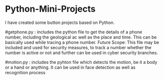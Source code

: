 # Python-Mini-Projects

I have created some button projects based on Python. 

#getphone.py : includes the python file to get the details of a phone number, including the geological ac well as the place and time. This can be basically used while tracing a phone number.
Future Scope: This file may be included and used for security measures, to track a number whether the number is active or not and further can be used in cyber security branches.

#motion.py : includes the pyhton file which detects the motion, be it a body or a hand or anything. It can be used in face detection as well as recognition process
